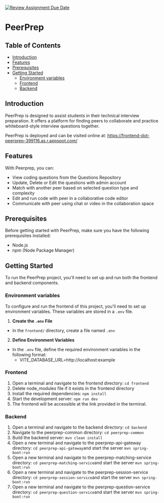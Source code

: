 [![Review Assignment Due Date](https://classroom.github.com/assets/deadline-readme-button-24ddc0f5d75046c5622901739e7c5dd533143b0c8e959d652212380cedb1ea36.svg)](https://classroom.github.com/a/6BOvYMwN)
# PeerPrep

## Table of Contents
- [Introduction](#introduction) 
- [Features](#features)
- [Prerequisites](#prerequisites) 
- [Getting Started](#getting-started) 
	- [Environment variables](#environment-variables)
	- [Frontend](#frontend) 
	- [Backend](#backend) 

## Introduction
PeerPrep is designed to assist students in their technical interview preparation. It offers a platform for finding peers to collaborate and practice whiteboard-style interview questions together.

PeerPrep is deployed and can be visited online at: https://frontend-dot-peerprep-399116.as.r.appspot.com/

## Features
With Peerprep, you can:
- View coding questions from the Questions Repository
- Update, Delete or Edit the questions with admin account
- Match with another peer based on selected question type and complexity
- Edit and run code with peer in a collaborative code editor
- Communicate with peer using chat or video in the collaboration space 


## Prerequisites
Before getting started with PeerPrep, make sure you have the following prerequisites installed: 
- Node.js 
- npm (Node Package Manager)

## Getting Started
To run the PeerPrep project, you'll need to set up and run both the frontend and backend components.

### Environment variables 
To configure and run the frontend of this project, you'll need to set up environment variables. These variables are stored in a `.env` file.
1.  **Create the `.env` File**
- In the `frontend/` directory, create a file named `.env`

2.  **Define Environment Variables**
- In the `.env` file, define the required environment variables in the following format:
	- VITE_DATABASE_URL=http://localhost:example
	
### Frontend
1. Open a terminal and navigate to the frontend directory: `cd frontend`
2. Delete node_modules file if it exists in the frontend directory
3. Install the required dependencies: `npm install`
4. Start the development server: `npm run dev`
5. The frontend will be accessible at the link provided in the terminal.

### Backend
1. Open a terminal and navigate to the backend directory: `cd backend`
2. Navigate to the peerprep-common directory: `cd peerprep-common`
3. Build the backend server: `mvn clean install`
4. Open a new terminal and navigate to the peerprep-api-gateway directory: `cd peerprep-api-gateway`and start the server `mvn spring-boot:run`
5. Open a new terminal and navigate to the peerprep-matching-service directory: `cd peerprep-matching-service`and start the server `mvn spring-boot:run`
6. Open a new terminal and navigate to the peerprep-session-service directory: `cd peerprep-session-service`and start the server `mvn spring-boot:run`
7. Open a new terminal and navigate to the peerprep-question-service directory: `cd peerprep-question-service`and start the server `mvn spring-boot:run`


